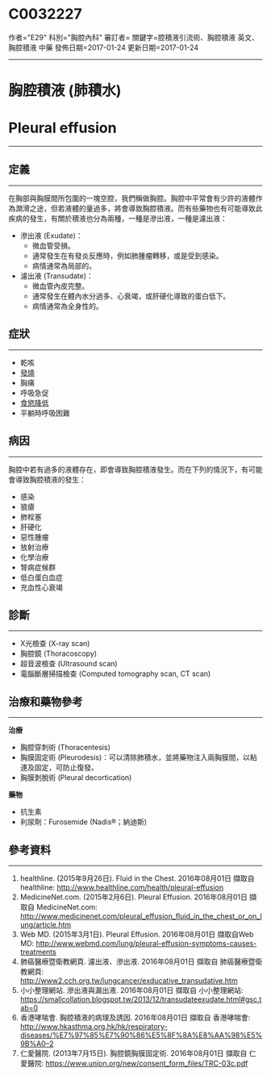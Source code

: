 # C0032227
作者="E29"
科別="胸腔內科"
審訂者=
關鍵字=腔積液引流術、胸腔積液 英文、胸腔積液 中藥
發佈日期=2017-01-24
更新日期=2017-01-24

----------
# 胸腔積液 (肺積水)
# Pleural effusion
----------
## 定義
----------

在胸部與胸膜間所包圍的一塊空腔，我們稱做胸腔。胸腔中平常會有少許的液體作為潤滑之途，但若液體的量過多，將會導致胸腔積液。而有些藥物也有可能導致此疾病的發生，有關於積液也分為兩種，一種是滲出液，一種是濾出液：

- 滲出液 (Exudate)：
  - 微血管受損。
  - 通常發生在有發炎反應時，例如肺腫瘤轉移，或是受到感染。
  - 病情通常為局部的。
- 濾出液 (Transudate)：
  - 微血管內皮完整。
  - 通常發生在體內水分過多、心衰竭，或肝硬化導致的蛋白低下。
  - 病情通常為全身性的。
## 症狀
----------
- 乾咳
- [發燒](C0015967)
- 胸痛
- 呼吸急促
- [食慾降低](C0232462)
- 平躺時呼吸困難
## 病因
----------

胸腔中若有過多的液體存在，即會導致胸腔積液發生。而在下列的情況下，有可能會導致胸腔積液的發生：

- 感染
- 狼瘡
- 肺栓塞
- 肝硬化
- 惡性腫瘤
- 放射治療
- 化學治療
- 腎病症候群
- 低白蛋白血症
- 充血性心衰竭
## 診斷
----------
- X光檢查 (X-ray scan) 
- 胸腔鏡 (Thoracoscopy)
- 超音波檢查 (Ultrasound scan)
- 電腦斷層掃描檢查 (Computed tomography scan, CT scan)
## 治療和藥物參考
----------

**治療**

- 胸腔穿刺術 (Thoracentesis)
- 胸膜固定術 (Pleurodesis)：可以清除肺積水，並將藥物注入兩胸膜間，以粘連及固定，可防止復發。
- 胸膜剝脫術 (Pleural decortication)

**藥物**

- 抗生素
- 利尿劑：Furosemide (Nadis®；納迪斯)
## 參考資料
----------
1. healthline. (2015年9月26日). Fluid in the Chest. 2016年08月01日 擷取自 healthline:
  http://www.healthline.com/health/pleural-effusion
2. MedicineNet.com. (2015年2月6日). Pleural Effusion. 2016年08月01日 擷取自 MedicineNet.com:
  http://www.medicinenet.com/pleural_effusion_fluid_in_the_chest_or_on_lung/article.htm
3. Web MD. (2015年3月1日). Pleural Effusion. 2016年08月01日 擷取自Web MD:
  http://www.webmd.com/lung/pleural-effusion-symptoms-causes-treatments
4. 肺癌醫療暨衛教網頁. 濾出液、滲出液. 2016年08月01日 擷取自 肺癌醫療暨衛教網頁:
  http://www2.cch.org.tw/lungcancer/exducative_transudative.htm
5. 小小整理網站. 滲出液與漏出液. 2016年08月01日 擷取自 小小整理網站:
  https://smallcollation.blogspot.tw/2013/12/transudateexudate.html#gsc.tab=0
6. 香港哮喘會. 胸腔積液的病理及誘因. 2016年08月01日 擷取自 香港哮喘會:
  http://www.hkasthma.org.hk/hk/respiratory-diseases/%E7%97%85%E7%90%86%E5%8F%8A%E8%AA%98%E5%9B%A0–2
7. 仁愛醫院. (2013年7月15日). 胸腔鏡胸膜固定術. 2016年08月01日 擷取自 仁愛醫院:
  https://www.union.org/new/consent_form_files/TRC-03c.pdf

